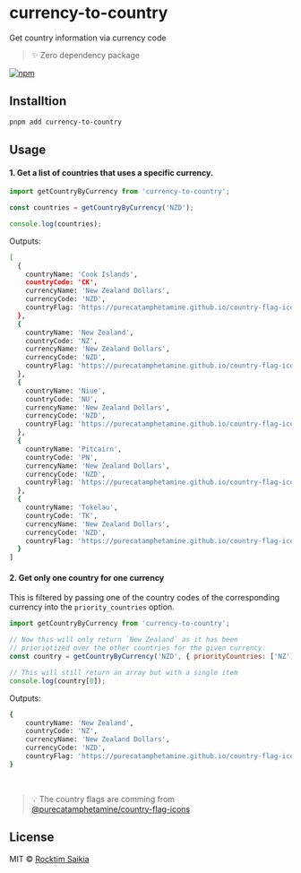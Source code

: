 # currency-to-country

Get country information via currency code

> :sparkles: Zero dependency package

[![npm](https://img.shields.io/npm/v/currency-to-country?color=bright)](https://npmjs.com/package/currency-to-country)

## Installtion

```sh
pnpm add currency-to-country
```

## Usage

#### 1. Get a list of countries that uses a specific currency.

```javascript
import getCountryByCurrency from 'currency-to-country';

const countries = getCountryByCurrency('NZD');

console.log(countries);
```

Outputs:

```sh
[
  {
    countryName: 'Cook Islands',
    countryCode: 'CK',
    currencyName: 'New Zealand Dollars',
    currencyCode: 'NZD',
    countryFlag: 'https://purecatamphetamine.github.io/country-flag-icons/3x2/CK.svg'
  },
  {
    countryName: 'New Zealand',
    countryCode: 'NZ',
    currencyName: 'New Zealand Dollars',
    currencyCode: 'NZD',
    countryFlag: 'https://purecatamphetamine.github.io/country-flag-icons/3x2/NZ.svg'
  },
  {
    countryName: 'Niue',
    countryCode: 'NU',
    currencyName: 'New Zealand Dollars',
    currencyCode: 'NZD',
    countryFlag: 'https://purecatamphetamine.github.io/country-flag-icons/3x2/NU.svg'
  },
  {
    countryName: 'Pitcairn',
    countryCode: 'PN',
    currencyName: 'New Zealand Dollars',
    currencyCode: 'NZD',
    countryFlag: 'https://purecatamphetamine.github.io/country-flag-icons/3x2/PN.svg'
  },
  {
    countryName: 'Tokelau',
    countryCode: 'TK',
    currencyName: 'New Zealand Dollars',
    currencyCode: 'NZD',
    countryFlag: 'https://purecatamphetamine.github.io/country-flag-icons/3x2/TK.svg'
  }
]
```

#### 2. Get only one country for one currency

This is filtered by passing one of the country codes of the corresponding currency into the `priority_countries` option.

```javascript
import getCountryByCurrency from 'currency-to-country';

// Now this will only return `New Zealand` as it has been
// prioriotized over the other countries for the given currency.
const country = getCountryByCurrency('NZD', { priorityCountries: ['NZ'] });

// This will still return an array but with a single item
console.log(country[0]);
```

Outputs:

```sh
{
    countryName: 'New Zealand',
    countryCode: 'NZ',
    currencyName: 'New Zealand Dollars',
    currencyCode: 'NZD',
    countryFlag: 'https://purecatamphetamine.github.io/country-flag-icons/3x2/NZ.svg'
}
```

<br/>

> :bulb: The country flags are comming from [@purecatamphetamine/country-flag-icons](https://github.com/purecatamphetamine/country-flag-icons)

## License

MIT &copy; [Rocktim Saikia](https://rocktimsaikia.dev)
